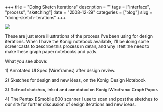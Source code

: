 +++
title = "Doing Sketch Iterations"
description = ""
tags = ["interface", "process", "sketching"]
date = "2008-12-29"
categories = ["blog"]
slug = "doing-sketch-iterations"
+++



  <div class="notebook-screenshot"><img src="http://media.konigi.com/notebook/sketch-iterations.jpg" class="notebook-image" /></div><p>These are just more illustrations of the process I've been using for design iterations. When I have the Konigi notebook available, I'll be doing some screencasts to describe this process in detail, and why I felt the need to make these graph paper notebooks and pads.</p>
<p>What you see above:</p>
<p>1) Annotated UI Spec (Wireframes) after design review.</p>
<p>2) Sketches for design and new ideas, on the Konigi Design Notebook.</p>
<p>3) Refined sketches, inked and annotated on Konigi Wireframe Graph Paper.</p>
<p>4) The Pentax DSmobile 600 scanner I use to scan and post the sketches to our site for further discussion of design iterations and new ideas.</p>
    
  
